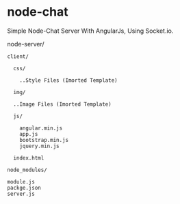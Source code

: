 # node-chat
Simple Node-Chat Server With AngularJs, Using Socket.io.

  node-server/
    
    client/
    
      css/
    
        ..Style Files (Imorted Template)
    
      img/
    
      ..Image Files (Imorted Template)
    
      js/
    
        angular.min.js
        app.js
        bootstrap.min.js
        jquery.min.js
    
      index.html
    
    node_modules/
    
    module.js
    packge.json
    server.js

